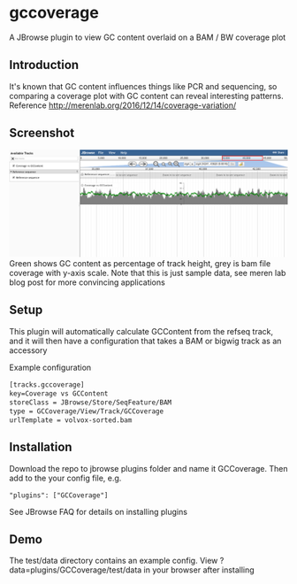 # gccoverage

A JBrowse plugin to view GC content overlaid on a BAM / BW coverage plot


## Introduction

It's known that GC content influences things like PCR and sequencing, so comparing a coverage plot with GC content can reveal interesting patterns. Reference http://merenlab.org/2016/12/14/coverage-variation/ 

## Screenshot

![](img/1.png)
Green shows GC content as percentage of track height, grey is bam file coverage with y-axis scale. Note that this is just sample data, see meren lab blog post for more convincing applications

## Setup

This plugin will automatically calculate GCContent from the refseq track, and it will then have a configuration that takes a BAM or bigwig track as an accessory

Example configuration

    [tracks.gccoverage]
    key=Coverage vs GCContent
    storeClass = JBrowse/Store/SeqFeature/BAM
    type = GCCoverage/View/Track/GCCoverage
    urlTemplate = volvox-sorted.bam

## Installation

Download the repo to jbrowse plugins folder and name it GCCoverage. Then add to the your config file, e.g.

    "plugins": ["GCCoverage"]

See JBrowse FAQ for details on installing plugins

## Demo

The test/data directory contains an example config. View ?data=plugins/GCCoverage/test/data in your browser after installing

